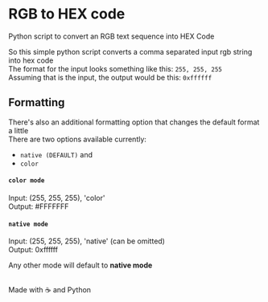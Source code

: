 # RGB to HEX code
Python script to convert an RGB text sequence into HEX Code

So this simple python script converts a comma separated input rgb string into hex code  
The format for the input looks something like this: `255, 255, 255`  
Assuming that is the input, the output would be this: `0xffffff`  

## Formatting
There's also an additional formatting option that changes the default format a little  
There are two options available currently:
- `native (DEFAULT)` and
- `color`  


#### `color mode`
Input: (255, 255, 255), 'color'  
Output: #FFFFFFF

#### `native mode`
Input: (255, 255, 255), 'native' (can be omitted)  
Output: 0xffffff

Any other mode will default to **native mode**  
<br />

Made with ☕ and Python
